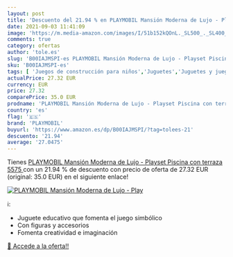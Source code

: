 ```yaml
---
layout: post
title: 'Descuento del 21.94 % en PLAYMOBIL Mansión Moderna de Lujo - Play'
date: 2021-09-03 11:41:09
image: 'https://m.media-amazon.com/images/I/51b152kQOnL._SL500_._SL400_.jpg'
comments: true
category: ofertas
author: 'tole.es'
slug: 'B00IAJMSPI-es PLAYMOBIL Mansión Moderna de Lujo - Playset Piscina con...'
sku: 'B00IAJMSPI-es'
tags: [ 'Juegos de construcción para niños','Juguetes','Juguetes y juegos','Muñecos y figuras','playmobil', ]
actualPrice: 27.32 EUR
currency: EUR
price: 27.32
comparePrice: 35.0 EUR
prodname: 'PLAYMOBIL Mansión Moderna de Lujo - Playset Piscina con terraza  5575 '
country: 'es'
flag: '🇪🇸'
brand: 'PLAYMOBIL'
buyurl: 'https://www.amazon.es/dp/B00IAJMSPI/?tag=tolees-21'
descuento: '21.94'
average: '27.0475'
---
```


Tienes [PLAYMOBIL Mansión Moderna de Lujo - Playset Piscina con terraza  5575 ](https://www.amazon.es/dp/B00IAJMSPI/?tag=tolees-21) con un 21.94 % de descuento con precio de oferta de 27.32 EUR (original: 35.0 EUR) en el siguiente enlace!

[![PLAYMOBIL Mansión Moderna de Lujo - Play](https://m.media-amazon.com/images/I/51b152kQOnL._SL500_._SL400_.jpg)](https://www.amazon.es/dp/B00IAJMSPI/?tag=tolees-21)

ℹ️:

- Juguete educativo que fomenta el juego simbólico
- Con figuras y accesorios
- Fomenta creatividad e imaginación

[🛒 Accede a la oferta!!](https://www.amazon.es/dp/B00IAJMSPI/?tag=tolees-21)
